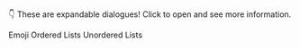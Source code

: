 👇 These are expandable dialogues! Click to open and see more information.

Emoji
Ordered Lists
Unordered Lists
